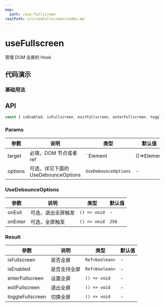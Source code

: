 ```yaml
---
map:
  path: /use-fullscreen
realPath: src/useFullscreen/index.md
---
```


# useFullscreen
管理 DOM 全屏的 Hook

## 代码演示

### 基础用法

<demo src="./demo/demo.vue"
  lang="vue"
  title="基础用法"
  desc="使用 ref 设置需要全屏的元素。">
</demo>

## API

```javascript
const { isEnabled, isFullscreen, exitFullscreen, enterFullscreen, toggleFullscreen } = useFullscreen(target,options?:UseDebounceOptions)
```

### Params

| 参数    | 说明                               | 类型      | 默认值 |
| ------- | ---------------------------------- | --------- | ------ |
| target   | 必填，DOM 节点或者 ref                    | ` Element | ()=>Element | Ref<Element>`     | -      |
| options | 可选，详见下面的 UseDebounceOptions | `UseDebounceOptions` |  -  |


### UseDebounceOptions

| 参数     | 说明                       | 类型      | 默认值  |
| -------- | -------------------------- | --------- | ------- |
| onExit     | 可选，退出全屏触发       | `() => void`  | -  |
| onEnter  | 可选，全屏触发	 | `() => void` | `250` |

### Result

| 参数     | 说明                       | 类型      | 默认值  |
| -------- | -------------------------- | --------- | ------- |
| isFullscreen     | 是否全屏       | `Ref<boolean>`  | -  |
| isEnabled     | 是否支持全屏       | `Ref<boolean>`  | -  |
| enterFullscreen  | 设置全屏 	 | `() => void` | - |
| exitFullscreen  | 	退出全屏 | `() => void` | - |
| toggleFullscreen  | 切换全屏 | `() => void` | - |

